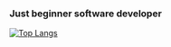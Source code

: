 ### Just beginner software developer
[![Top Langs](https://github-readme-stats.vercel.app/api/top-langs/?username=1CodePhantom1)](https://github.com/anuraghazra/github-readme-stats)
